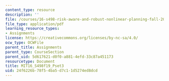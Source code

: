 ```yaml
---
content_type: resource
description: ''
file: /courses/16-s498-risk-aware-and-robust-nonlinear-planning-fall-2019/24f6226b78f54ba5d7c11d5274ed8dcd_MIT16_S498f19_Pset3.pdf
file_type: application/pdf
learning_resource_types:
- Assignments
license: https://creativecommons.org/licenses/by-nc-sa/4.0/
ocw_type: OCWFile
parent_title: Assignments
parent_type: CourseSection
parent_uid: 5d617621-d0f0-a881-4efd-33c87a451173
resourcetype: Document
title: MIT16_S498f19_Pset3
uid: 24f6226b-78f5-4ba5-d7c1-1d5274ed8dcd
---
```

